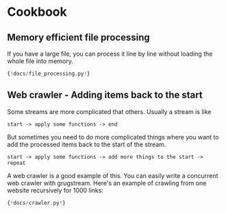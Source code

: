 # Cookbook
## Memory efficient file processing
If you have a large file, you can process it line by line without loading the whole file into memory.
```python
{!docs/file_processing.py!}
```


## Web crawler - Adding items back to the start
Some streams are more complicated that others.
Usually a stream is like
```
start -> apply some functions -> end
```

But sometimes you need to do more complicated things where you want to
add the processed items back to the start of the stream.
```
start -> apply some functions -> add more things to the start -> repeat
```

A web crawler is a good example of this.
You can easily write a concurrent web crawler with grugstream. 
Here's an example of crawling from one website recursively for 1000 links:

```python
{!docs/crawler.py!}
```
